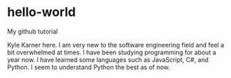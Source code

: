 # hello-world

My github tutorial

Kyle Karner here. I am very new to the software engineering field and feel a bit overwhelmed at times. I have been studying programming for about a year now. I have learned some languages such as JavaScript, C#, and Python. I seem to understand Python the best as of now.
